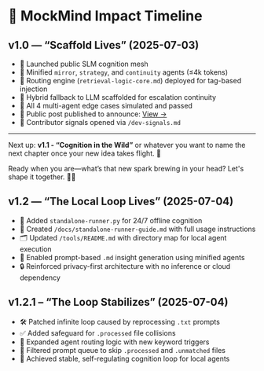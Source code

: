 # 🧠 MockMind Impact Timeline

## v1.0 — “Scaffold Lives” (2025-07-03)

- 🎉 Launched public SLM cognition mesh  
- 🧠 Minified `mirror`, `strategy`, and `continuity` agents (≤4k tokens)  
- 🔁 Routing engine (`retrieval-logic-core.md`) deployed for tag-based injection  
- 🔧 Hybrid fallback to LLM scaffolded for escalation continuity  
- 🧪 All 4 multi-agent edge cases simulated and passed  
- 📣 Public post published to announce: [View →](https://www.linkedin.com/feed/update/urn:li:share:7346400129295216640/)  
- 📘 Contributor signals opened via `/dev-signals.md`

---

Next up: **v1.1 - “Cognition in the Wild”** or whatever you want to name the next chapter once your new idea takes flight. 🧭

Ready when you are—what’s that new spark brewing in your head? Let's shape it together. 🧠✨


## v1.2 — “The Local Loop Lives” (2025-07-04)

- 🧠 Added `standalone-runner.py` for 24/7 offline cognition
- 📘 Created `/docs/standalone-runner-guide.md` with full usage instructions
- 🗂️ Updated `/tools/README.md` with directory map for local agent execution
- 🔁 Enabled prompt-based `.md` insight generation using minified agents
- 🔒 Reinforced privacy-first architecture with no inference or cloud dependency

## v1.2.1 – “The Loop Stabilizes” (2025-07-04)

- 🛠️ Patched infinite loop caused by reprocessing `.txt` prompts
- ✅ Added safeguard for `.processed` file collisions
- 🧠 Expanded agent routing logic with new keyword triggers
- 🔁 Filtered prompt queue to skip `.processed` and `.unmatched` files
- 🧪 Achieved stable, self-regulating cognition loop for local agents
